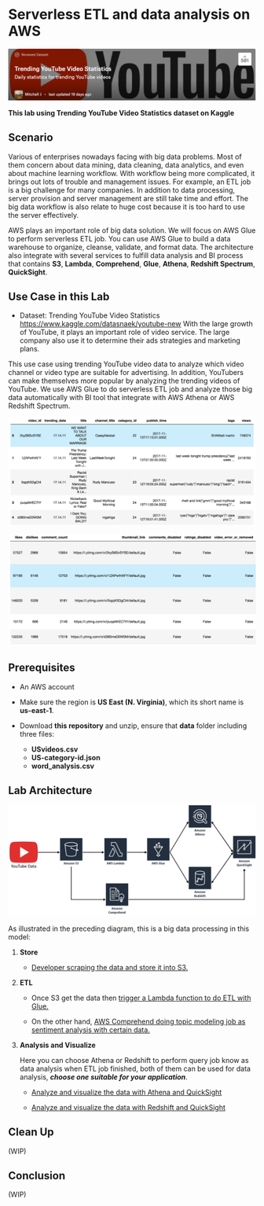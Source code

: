 # Serverless ETL and data analysis on AWS

![kaggle_data.png](/images/kaggle_data.png)

**This lab using Trending YouTube Video Statistics dataset on Kaggle**

## Scenario

Various of enterprises nowadays facing with big data problems. Most of them concern about data mining, data cleaning, data analytics, and even about machine learning workflow. With workflow being more complicated, it brings out lots of trouble and management issues. For example, an ETL job is a big challenge for many companies. In addition to data processing, server provision and server management are still take time and effort. The big data workflow is also relate to huge cost because it is too hard to use the server effectively.

AWS plays an important role of big data solution. We will focus on AWS Glue to perform serverless ETL job. You can use AWS Glue to build a data warehouse to organize, cleanse, validate, and format data. The architecture also integrate with several services to fulfill data analysis and BI process that contains **S3**, **Lambda**, **Comprehend**, **Glue**, **Athena**, **Redshift Spectrum**, **QuickSight**.


## Use Case in this Lab 
* Dataset: Trending YouTube Video Statistics
https://www.kaggle.com/datasnaek/youtube-new
With the large growth of YouTube, it plays an important role of video service. The large company also use it to determine their ads strategies and marketing plans.

This use case using trending YouTube video data to analyze which video channel or video type are suitable for advertising. In addition, YouTubers can make themselves more popular by analyzing the trending videos of YouTube. We use AWS Glue to do serverless ETL job and analyze those big data automatically with BI tool that integrate with AWS Athena or AWS Redshift Spectrum.

![preview_data1.png](/images/preview_data1.png)

![preview_data2.png](/images/preview_data2.png)

## Prerequisites

* An AWS account

* Make sure the region is **US East (N. Virginia)**, which its short name is **us-east-1**.

* Download **this repository** and unzip, ensure that **data** folder including three files:
    * **USvideos.csv**
    * **US-category-id.json**
    * **word_analysis.csv**

## Lab Architecture
![lab_architecture.png](/images/lab_architecture2.png)

As illustrated in the preceding diagram, this is a big data processing in this model:
1. **Store**
    * [Developer scraping the data and store it into S3.](https://github.com/ecloudvalley/Serverless-ETL-and-data-analysis-on-AWS/tree/master/Scraping%20the%20data%20and%20store%20into%20S3)

2. **ETL**
    * Once S3 get the data then [trigger a Lambda function to do ETL with Glue.](https://github.com/ecloudvalley/Serverless-ETL-and-data-analysis-on-AWS/tree/master/Trigger%20Lambda%20function%20to%20do%20ETL%20with%20Glue)

    * On the other hand, [AWS Comprehend doing topic modeling job as sentiment analysis with certain data.](https://github.com/ecloudvalley/Serverless-ETL-and-data-analysis-on-AWS/tree/master/Using%20AWS%20Comprehend%20do%20topic%20modeling%20job)

3. **Analysis and Visualize**

    Here you can choose Athena or Redshift to perform query job know as data analysis when ETL job finished, both of them can be used for data analysis, ***choose one suitable for your application***.

    * [Analyze and visualize the data with Athena and QuickSight](https://github.com/ecloudvalley/Serverless-ETL-and-data-analysis-on-AWS/tree/master/Analyze%20and%20visualize%20the%20data%20with%20Athena%20and%20QuickSight)

    * [Analyze and visualize the data with Redshift and QuickSight](https://github.com/ecloudvalley/Serverless-ETL-and-data-analysis-on-AWS/tree/master/Analyze%20and%20visualize%20the%20data%20with%20Redshift%20and%20QuickSight)

## Clean Up
(WIP)

## Conclusion
(WIP)



